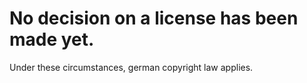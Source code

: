 # No decision on a license has been made yet.

Under these circumstances, german copyright law applies.
